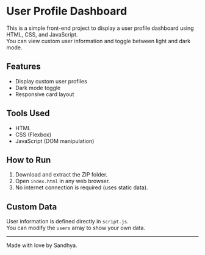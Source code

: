 # User Profile Dashboard

This is a simple front-end project to display a user profile dashboard using HTML, CSS, and JavaScript.  
You can view custom user information and toggle between light and dark mode.

## Features
- Display custom user profiles
- Dark mode toggle
- Responsive card layout

## Tools Used
- HTML
- CSS (Flexbox)
- JavaScript (DOM manipulation)

## How to Run
1. Download and extract the ZIP folder.
2. Open `index.html` in any web browser.
3. No internet connection is required (uses static data).

## Custom Data
User information is defined directly in `script.js`.  
You can modify the `users` array to show your own data.

---

Made with love by Sandhya.
